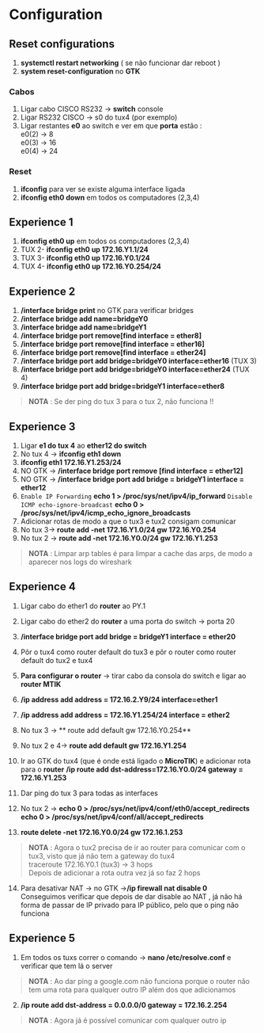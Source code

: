 # Configuration

## Reset configurations

1) **systemctl restart networking** ( se não funcionar dar reboot )
2) **system reset-configuration** no **GTK** 

### Cabos 

1) Ligar cabo CISCO RS232 -> **switch** console
2) Ligar RS232 CISCO  -> s0 do tux4 (por exemplo)
3) Ligar restantes **e0** ao switch e ver em que **porta** estão : <br />
 e0(2) -> 8 <br />
 e0(3) -> 16 <br />
 e0(4) -> 24 <br />

### Reset
1) **ifconfig** para ver se existe alguma interface ligada
2) **ifconfig eth0 down** em todos os computadores (2,3,4)


## Experience 1

1) **ifconfig eth0 up** em todos os computadores (2,3,4)
2)  TUX 2- **ifconfig eth0 up 172.16.Y1.1/24**
3) TUX 3- **ifconfig eth0 up 172.16.Y0.1/24**
4) TUX 4- **ifconfig eth0 up 172.16.Y0.254/24**

## Experience 2

1) **/interface bridge print** no GTK para verificar bridges 
2) **/interface bridge add name=bridgeY0**
3) **/interface bridge add name=bridgeY1**
4) **/interface bridge port remove[find interface = ether8]**
5) **/interface bridge port remove[find interface = ether16]**
6) **/interface bridge port remove[find interface = ether24]**
7) **/interface bridge port add bridge=bridgeY0 interface=ether16** (TUX 3)
8) **/interface bridge port add bridge=bridgeY0 interface=ether24** (TUX 4)
9) **/interface bridge port add bridge=bridgeY1 interface=ether8** 

> **NOTA** : Se der ping do tux 3 para o tux 2, não funciona !!

## Experience 3

1) Ligar **e1 do tux 4** ao **ether12 do switch**
2) No tux 4 -> **ifconfig eth1 down**
3) **ifconfig eth1 172.16.Y1.253/24**
4) NO GTK -> **/interface bridge port remove [find interface = ether12]**
5) NO GTK -> **/interface bridge port add bridge = bridgeY1 interface = ether12**
6) `Enable IP Forwarding` **echo 1 > /proc/sys/net/ipv4/ip_forward**
`Disable ICMP echo-ignore-broadcast` **echo 0 > /proc/sys/net/ipv4/icmp_echo_ignore_broadcasts**
7) Adicionar rotas de modo a que o tux3 e tux2 consigam comunicar <br />
8)  No tux 3-> **route add -net 172.16.Y1.0/24 gw 172.16.Y0.254**
9) No tux 2 -> **route add -net 172.16.Y0.0/24 gw 172.16.Y1.253**

> **NOTA** : Limpar arp tables é para limpar a cache das arps, de modo a aparecer nos logs do wireshark 

## Experience 4

1) Ligar cabo do ether1 do **router** ao PY.1 
2) Ligar cabo do ether2 do **router** a uma porta do switch -> porta 20
3) **/interface bridge port add bridge = bridgeY1 interface = ether20**
4) Pôr o tux4 como router default do tux3 e pôr o router como router default do tux2 e tux4 
5) **Para configurar o router** -> tirar cabo da consola do switch e ligar ao **router MTIK**
6) **/ip address add address = 172.16.2.Y9/24 interface=ether1**
7) **/ip address add address = 172.16.Y1.254/24 interface = ether2**
8) No tux 3 -> ** route add default gw 172.16.Y0.254**
9) No tux 2 e 4-> **route add default gw 172.16.Y1.254**
10) Ir ao GTK do tux4 (que é onde está ligado o **MicroTIK**) e adicionar rota para o **router**
**/ip route add dst-address=172.16.Y0.0/24 gateway = 172.16.Y1.253**

11) Dar ping do tux 3 para todas as interfaces

12) No tux 2 -> **echo 0 > /proc/sys/net/ipv4/conf/eth0/accept_redirects**
 **echo 0 > /proc/sys/net/ipv4/conf/all/accept_redirects**

13) **route delete -net 172.16.Y0.0/24 gw 172.16.1.253**
> **NOTA** : Agora o tux2 precisa de ir ao router para comunicar com o tux3, visto que já não tem a gateway do tux4 <br />
traceroute 172.16.Y0.1 (tux3) -> 3 hops <br />
Depois de adicionar a rota outra vez já so faz 2 hops

14) Para desativar NAT -> no GTK ->**/ip firewall nat disable 0**
<br />Conseguimos verificar que depois de dar disable ao NAT , já não há forma de passar de IP privado para IP público, pelo que o ping não funciona

## Experience 5

1) Em todos os tuxs correr o comando -> **nano /etc/resolve.conf** e verificar que tem lá o server
> **NOTA** : Ao dar ping a google.com não funciona porque o router não tem uma rota para qualquer outro IP além dos que adicionamos
2) **/ip route add dst-address = 0.0.0.0/0 gateway = 172.16.2.254** <br />
> **NOTA** : Agora já é possível comunicar com qualquer outro ip

